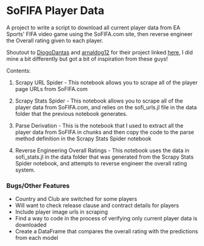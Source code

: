 # SoFIFA Player Data

A project to write a script to download all current player data from EA Sports' FIFA video game using the SoFIFA.com site, then reverse engineer the Overall rating given to each player. 

Shoutout to <a href='https://github.com/DiogoDantas'>DiogoDantas</a> and <a href="https://github.com/arnaldog12">arnaldog12</a> for their project linked <a href='https://github.com/DiogoDantas/SoFIFA'>here</a>, I did mine a bit differently but got a bit of inspiration from these guys!

Contents: 

1. Scrapy URL Spider - This notebook allows you to scrape all of the player page URLs from SoFIFA.com

2. Scrapy Stats Spider - This notebook allows you to scrape all of the player data from SoFIFA.com, and relies on the sofi_urls.jl file in the data folder that the previous notebook generates.

3. Parse Derivation - This is the notebook that I used to extract all the player data from SoFIFA in chunks and then copy the code to the parse method definition in the Scrapy Stats Spider notebook

4. Reverse Engineering Overall Ratings - This notebook uses the data in sofi_stats.jl in the data folder that was generated from the Scrapy Stats Spider notebook, and attempts to reverse engineer the overall rating system.  


### Bugs/Other Features

* Country and Club are switched for some players
* Will want to check release clause and contract details for players
* Include player image urls in scraping
* Find a way to code in the process of verifying only current player data is downloaded
* Create a DataFrame that compares the overall rating with the predictions from each model